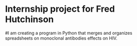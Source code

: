 # Internship project for Fred Hutchinson

#I am creating a program in Python that merges and organizes spreadsheets on monoclonal antibodies effects on HIV. 
